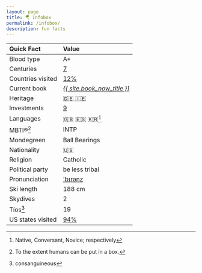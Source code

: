 ```yaml
---
layout: page
title: 🪂 Infobox
permalink: /infobox/
description: fun facts
---
```

| Quick Fact | Value |
| :---    | :---  |
| Blood type | A+ |
| Centuries | [7](/centuries/) |
| Countries visited | [12%](/countries/) |
| Current book | *<a href="/books/">{{ site.book_now_title }}</a>*
| Heritage | [🇩🇪 🇮🇪](/ancestry/) |
| Investments | [9](/invest/) |
| Languages | 🇬🇧 🇪🇸 🇰🇷[^1] |
| MBTI®[^2] | INTP |
| Mondegreen | Ball Bearings
| Nationality | 🇺🇸 |
| Religion | Catholic |
| Political party | be less tribal |
| Pronunciation | ['b&#x026A;r&#x0259;nz](/assets/audio/berens.mp3) |
| Ski length | 188 cm |
| Skydives | 2 |
| Tíos[^3] | 19 |
| US states visited | [94%](/states/) |

[^1]: Native, Conversant, Novice; respectively
[^2]: To the extent humans can be put in a box.
[^3]: consanguineous
